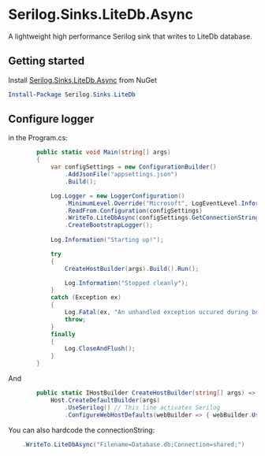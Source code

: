 # Serilog.Sinks.LiteDb.Async
A lightweight high performance Serilog sink that writes to LiteDb database.

## Getting started
Install [Serilog.Sinks.LiteDb.Async](https://www.nuget.org/packages/Serilog.Sinks.LiteDb.Async) from NuGet

```PowerShell
Install-Package Serilog.Sinks.LiteDb
```

## Configure logger

in the Program.cs:
```C#
        public static void Main(string[] args)
        {
            var configSettings = new ConfigurationBuilder()
                .AddJsonFile("appsettings.json")
                .Build();

            Log.Logger = new LoggerConfiguration()
                .MinimumLevel.Override("Microsoft", LogEventLevel.Information)
                .ReadFrom.Configuration(configSettings)
                .WriteTo.LiteDbAsync(configSettings.GetConnectionString("DefaultConnection")) // This line does active the db logging
                .CreateBootstrapLogger();
            
            Log.Information("Starting up!");

            try
            {
                CreateHostBuilder(args).Build().Run();

                Log.Information("Stopped cleanly");
            }
            catch (Exception ex)
            {
                Log.Fatal(ex, "An unhandled exception occured during bootstrapping");
                throw;
            }
            finally
            {
                Log.CloseAndFlush();
            }
        }


```
And 

```C#
        public static IHostBuilder CreateHostBuilder(string[] args) =>
            Host.CreateDefaultBuilder(args)
                .UseSerilog() // This line activates Serilog
                .ConfigureWebHostDefaults(webBuilder => { webBuilder.UseStartup<Startup>(); });
```


You can also hardcode the connectionString:

```C#
    .WriteTo.LiteDbAsync("Filename=Database.db;Connection=shared;") 
```